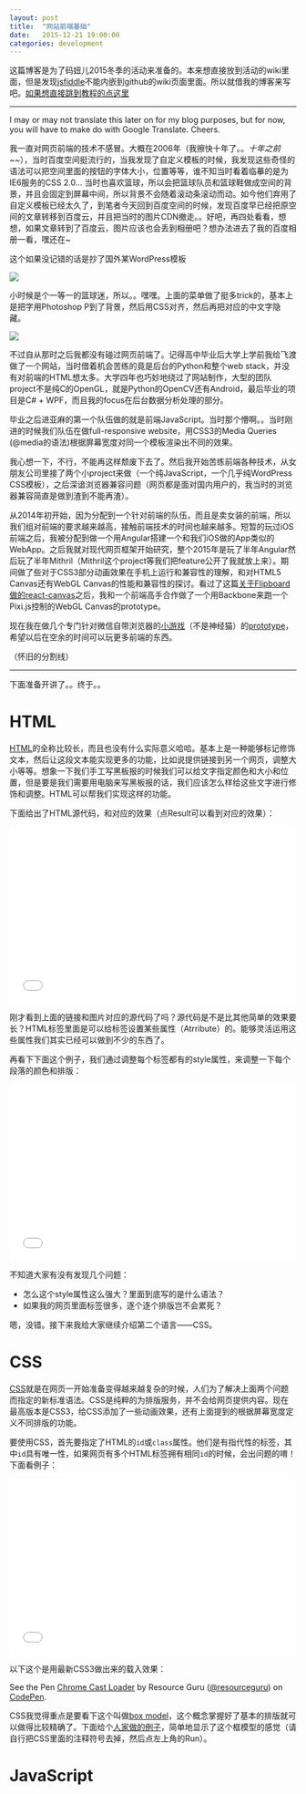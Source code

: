 ```yaml
---
layout: post
title:  "网站前端基础"
date:   2015-12-21 19:00:00
categories: development
---
```


这篇博客是为了码妞儿2015冬季的活动来准备的。本来想直接放到活动的wiki里面，但是发现[jsfiddle](http://jsfiddle.net)不能内嵌到github的wiki页面里面。所以就借我的博客来写吧。[如果想直接跳到教程的点这里](#main)

***

I may or may not translate this later on for my blog purposes, but for now, you will have to make do with Google Translate. Cheers.

我一直对网页前端的技术不感冒。大概在2006年（我擦快十年了。。_十年之前~~_），当时百度空间挺流行的，当我发现了自定义模板的时候，我发现这些奇怪的语法可以把空间里面的按钮的字体大小，位置等等，谁不知当时看着临摹的是为IE6服务的CSS 2.0... 当时也喜欢篮球，所以会把篮球队员和篮球鞋做成空间的背景，并且会固定到屏幕中间，所以背景不会随着滚动条滚动而动。如今他们弃用了自定义模板已经太久了，到笔者今天回到百度空间的时候，发现百度早已经把原空间的文章转移到百度云，并且把当时的图片CDN撤走。。好吧，再四处看看，想想，如果文章转到了百度云，图片应该也会丢到相册吧？想办法进去了我的百度相册一看，嘿还在~

这个如果没记错的话是抄了国外某WordPress模板

![](/img/old_blog_css_1.jpg)

小时候是个一等一的篮球迷，所以。。嘿嘿。上面的菜单做了挺多trick的，基本上是把字用Photoshop P到了背景，然后用CSS对齐，然后再把对应的中文字隐藏。

![](/img/old_blog_css.jpg)

不过自从那时之后我都没有碰过网页前端了。记得高中毕业后大学上学前我给飞渡做了一个网站，当时借着机会苦练的竟是后台的Python和整个web stack，并没有对前端的HTML想太多。大学四年也巧妙地绕过了网站制作，大型的团队project不是纯C的OpenGL，就是Python的OpenCV还有Android，最后毕业的项目是C# + WPF，而且我的focus在后台数据分析处理的部分。

毕业之后进亚麻的第一个队伍做的就是前端JavaScript。当时那个懵啊。。当时刚进的时候我们队伍在做full-responsive website，用CSS3的Media Queries (\@media的语法)根据屏幕宽度对同一个模板渲染出不同的效果。

我心想一下，不行，不能再这样颓废下去了。然后我开始苦练前端各种技术，从女朋友公司里接了两个小project来做（一个纯JavaScript，一个几乎纯WordPress CSS模板），之后深谙浏览器兼容问题（网页都是面对国内用户的，我当时的浏览器兼容简直是做到渣到不能再渣）。

从2014年初开始，因为分配到一个针对前端的队伍，而且是卖女装的前端，所以我们组对前端的要求越来越高，接触前端技术的时间也越来越多。短暂的玩过iOS前端之后，我被分配到做一个用Angular搭建一个和我们iOS做的App类似的WebApp。之后我就对现代网页框架开始研究，整个2015年是玩了半年Angular然后玩了半年Mithril（Mithril这个project等我们把feature公开了我就放上来）。期间做了些对于CSS3部分动画效果在手机上运行和兼容性的理解，和对HTML5 Canvas还有WebGL Canvas的性能和兼容性的探讨。看过了这篇[关于Flipboard做的react-canvas](http://engineering.flipboard.com/2015/02/mobile-web/)之后，我和一个前端高手合作做了一个用Backbone来跑一个Pixi.js控制的WebGL Canvas的prototype。

现在我在做几个专门针对微信自带浏览器的[小游戏](http://www.divby0.io/SongQuiz/v0/?/cn)（不是神经猫）的[prototype](http://www.divby0.io/ThePullUpGame/)，希望以后在空余的时间可以玩更多前端的东西。

（怀旧的分割线）
***

<a name="main"></a>

下面准备开讲了。。终于。。

# HTML

[HTML](http://www.w3school.com.cn/html/html_intro.asp)的全称比较长，而且也没有什么实际意义哈哈。基本上是一种能够标记修饰文本，然后让这段文本能实现更多的功能，比如说提供链接到另一个网页，调整大小等等。想象一下我们手工写黑板报的时候我们可以给文字指定颜色和大小和位置，但是要是我们需要用电脑来写黑板报的话，我们应该怎么样给这些文字进行修饰和调整。HTML可以帮我们实现这样的功能。

下面给出了HTML源代码，和对应的效果（点Result可以看到对应的效果）：

<iframe width="100%" height="310" src="//jsfiddle.net/8uxrskz7/8/embedded/html,result" frameborder="0"></iframe>

刚才看到上面的链接和图片对应的源代码了吗？源代码是不是比其他简单的效果要长？HTML标签里面是可以给标签设置某些属性（Atrribute）的。能够灵活运用这些属性我们其实已经可以做到不少的东西了。

再看下下面这个例子，我们通过调整每个标签都有的style属性，来调整一下每个段落的颜色和排版：

<iframe width="100%" height="310" src="//jsfiddle.net/lhr0909/g2aju4j4/1/embedded/html,result"  frameborder="0"></iframe>

不知道大家有没有发现几个问题：

* 怎么这个style属性这么强大？里面到底写的是什么语法？
* 如果我的网页里面标签很多，逐个逐个排版岂不会累死？

嗯，没错。接下来我给大家继续介绍第二个语言——CSS。

# CSS

[CSS](http://www.w3school.com.cn/css/css_intro.asp)就是在网页一开始准备变得越来越复杂的时候，人们为了解决上面两个问题而指定的新标准语法。CSS是纯粹的为排版服务，并不会给网页提供内容。现在最高版本是CSS3，给CSS添加了一些动画效果，还有上面提到的根据屏幕宽度定义不同排版的功能。

要使用CSS，首先要指定了HTML的`id`或`class`属性。他们是有指代性的标签，其中`id`具有唯一性，如果网页有多个HTML标签拥有相同`id`的时候，会出问题的唷！下面看例子：

<iframe width="100%" height="310" src="//jsfiddle.net/lhr0909/8sd9qjzb/1/embedded/html,css,result" frameborder="0"></iframe>

以下这个是用最新CSS3做出来的载入效果：

<p data-height="268" data-theme-id="0" data-slug-hash="Hdnuv" data-default-tab="result" data-user="resourceguru" class='codepen'>See the Pen <a href='http://codepen.io/resourceguru/pen/Hdnuv/'>Chrome Cast Loader</a> by Resource Guru (<a href='http://codepen.io/resourceguru'>@resourceguru</a>) on <a href='http://codepen.io'>CodePen</a>.</p>
<script async src="//assets.codepen.io/assets/embed/ei.js"></script>

CSS我觉得重点是要看下这个叫做[box model](http://www.w3school.com.cn/css/css_boxmodel.asp)，这个概念掌握好了基本的排版就可以做得比较精确了。下面给个[人家做的例子](http://jsfiddle.net/blinkmacalahan/mrKPC/)，简单地显示了这个框模型的感觉（请自行把CSS里面的注释符号去掉，然后点左上角的Run）。


# JavaScript
